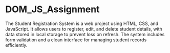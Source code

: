 # DOM_JS_Assignment
The Student Registration System is a web project using HTML, CSS, and JavaScript. It allows users to register, edit, and delete student details, with data stored in local storage to prevent loss on refresh. The system includes form validation and a clean interface for managing student records efficiently.
